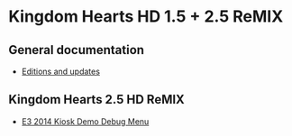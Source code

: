 # Kingdom Hearts HD 1.5 + 2.5 ReMIX

## General documentation

* [Editions and updates](updates.md)

## Kingdom Hearts 2.5 HD ReMIX

* [E3 2014 Kiosk Demo Debug Menu](demo_debug.md)
